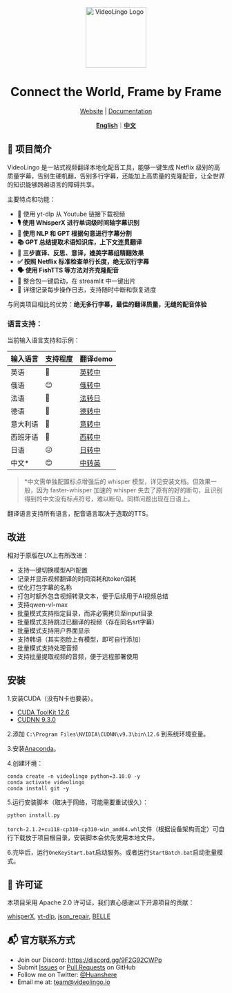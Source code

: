 <div align="center">

<img src="/docs/logo.png" alt="VideoLingo Logo" height="140">

# Connect the World, Frame by Frame

[Website](https://videolingo.io) | [Documentation](https://docs.videolingo.io/docs/start)

[**English**](/README.md)｜[**中文**](/i18n/README.zh.md)

</div>

## 🌟 项目简介

VideoLingo 是一站式视频翻译本地化配音工具，能够一键生成 Netflix 级别的高质量字幕，告别生硬机翻，告别多行字幕，还能加上高质量的克隆配音，让全世界的知识能够跨越语言的障碍共享。

主要特点和功能：

- 🎥 使用 yt-dlp 从 Youtube 链接下载视频
- **🎙️ 使用 WhisperX 进行单词级时间轴字幕识别**
- **📝 使用 NLP 和 GPT 根据句意进行字幕分割**
- **📚 GPT 总结提取术语知识库，上下文连贯翻译**
- **🔄 三步直译、反思、意译，媲美字幕组精翻效果**
- **✅ 按照 Netflix 标准检查单行长度，绝无双行字幕**
- **🗣️ 使用 FishTTS 等方法对齐克隆配音**
- 🚀 整合包一键启动，在 streamlit 中一键出片
- 📝 详细记录每步操作日志，支持随时中断和恢复进度

与同类项目相比的优势：**绝无多行字幕，最佳的翻译质量，无缝的配音体验**

### 语言支持：

当前输入语言支持和示例：


| 输入语言 | 支持程度 | 翻译demo                                                                                  |
| -------- | -------- | ----------------------------------------------------------------------------------------- |
| 英语     | 🤩       | [英转中](https://github.com/user-attachments/assets/127373bb-c152-4b7a-8d9d-e586b2c62b4b) |
| 俄语     | 😊       | [俄转中](https://github.com/user-attachments/assets/25264b5b-6931-4d39-948c-5a1e4ce42fa7) |
| 法语     | 🤩       | [法转日](https://github.com/user-attachments/assets/3ce068c7-9854-4c72-ae77-f2484c7c6630) |
| 德语     | 🤩       | [德转中](https://github.com/user-attachments/assets/07cb9d21-069e-4725-871d-c4d9701287a3) |
| 意大利语 | 🤩       | [意转中](https://github.com/user-attachments/assets/f1f893eb-dad3-4460-aaf6-10cac999195e) |
| 西班牙语 | 🤩       | [西转中](https://github.com/user-attachments/assets/c1d28f1c-83d2-4f13-a1a1-859bd6cc3553) |
| 日语     | 😐       | [日转中](https://github.com/user-attachments/assets/856c3398-2da3-4e25-9c36-27ca2d1f68c2) |
| 中文*    | 😊       | [中转英](https://github.com/user-attachments/assets/48f746fe-96ff-47fd-bd23-59e9202b495c) |

> *中文需单独配置标点增强后的 whisper 模型，详见安装文档。但效果一般，因为 faster-whisper 加速的 whisper 失去了原有的好的断句，且识别得到的中文没有标点符号，难以断句。同样问题出现在日语上。

翻译语言支持所有语言，配音语言取决于选取的TTS。

## 改进

相对于原版在UX上有所改进：

- 支持一键切换模型API配置
- 记录并显示视频翻译的时间消耗和token消耗
- 优化打包字幕的名称
- 打包时额外包含视频转录文本，便于后续用于AI视频总结
- 支持qwen-vl-max
- 批量模式支持指定目录，而非必需拷贝至input目录
- 批量模式支持跳过已翻译的视频（存在同名srt字幕）
- 批量模式支持用户界面显示
- 支持韩语（其实抱脸上有模型，即可自行添加）
- 批量模式支持处理音频
- 支持批量提取视频的音频，便于远程部署使用

## 安装

1.安装CUDA（没有N卡也要装）。

- [CUDA ToolKit 12.6](https://developer.download.nvidia.com/compute/cuda/12.6.0/local_installers/cuda_12.6.0_560.76_windows.exe)
- [CUDNN 9.3.0](https://developer.download.nvidia.com/compute/cudnn/9.3.0/local_installers/cudnn_9.3.0_windows.exe)

2.添加 `C:\Program Files\NVIDIA\CUDNN\v9.3\bin\12.6` 到系统环境变量。

3.安装[Anaconda](https://www.anaconda.com/download)。

4.创建环境：

```shell
conda create -n videolingo python=3.10.0 -y
conda activate videolingo
conda install git -y
```

5.运行安装脚本（取决于网络，可能需要重试很久）：

```shell
python install.py
```

`torch-2.1.2+cu118-cp310-cp310-win_amd64.whl`文件（根据设备架构而定）可自行下载放于项目根目录，安装脚本会优先使用本地文件。

6.完毕后，运行`OneKeyStart.bat`启动服务。或者运行`StartBatch.bat`启动批量模式。

## 📄 许可证

本项目采用 Apache 2.0 许可证，我们衷心感谢以下开源项目的贡献：

[whisperX](https://github.com/m-bain/whisperX), [yt-dlp](https://github.com/yt-dlp/yt-dlp), [json_repair](https://github.com/mangiucugna/json_repair), [BELLE](https://github.com/LianjiaTech/BELLE)

## 📬 官方联系方式

- Join our Discord: https://discord.gg/9F2G92CWPp
- Submit [Issues](https://github.com/Huanshere/VideoLingo/issues) or [Pull Requests](https://github.com/Huanshere/VideoLingo/pulls) on GitHub
- Follow me on Twitter: [@Huanshere](https://twitter.com/Huanshere)
- Email me at: team@videolingo.io
